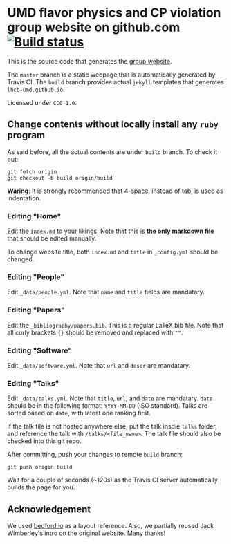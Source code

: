 # UMD flavor physics and CP violation group website on github.com [![Build status](https://travis-ci.com/umd-lhcb/umd-lhcb.github.io.svg?build)](https://travis-ci.com/umd-lhcb)
This is the source code that generates the [group website](http://flavor.physics.umd.edu).

The `master` branch is a static webpage that is automatically generated by
Travis CI.  The `build` branch provides actual `jekyll` templates that
generates `lhcb-umd.github.io`.

Licensed under `CC0-1.0`.

## Change contents without locally install any `ruby` program
As said before, all the actual contents are under `build` branch.  To check it
out:
```
git fetch origin
git checkout -b build origin/build
```

**Waring**: It is strongly recommended that 4-space, instead of tab, is used as
indentation.

### Editing "Home"
Edit the `index.md` to your likings. Note that this is **the only markdown
file** that should be edited manually.

To change website title, both `index.md` and `title` in `_config.yml` should be
changed.

### Editing "People"
Edit `_data/people.yml`. Note that `name` and `title` fields are mandatary.

### Editing "Papers"
Edit the `_bibliography/papers.bib`. This is a regular LaTeX bib file. Note
that all curly brackets `{}` should be removed and replaced with `""`.

### Editing "Software"
Edit `_data/software.yml`. Note that `url` and `descr` are mandatary.

### Editing "Talks"
Edit `_data/talks.yml`. Note that `title`, `url`, and `date` are mandatary.
`date` should be in the following format: `YYYY-MM-DD` (ISO standard). Talks
are sorted based on `date`, with latest one ranking first.

If the talk file is not hosted anywhere else, put the talk insdie `talks`
folder, and reference the talk with `/talks/<file_name>`. The talk file should
also be checked into this git repo.

After committing, push your changes to remote `build` branch:
```
git push origin build
```

Wait for a couple of seconds (~120s) as the Travis CI server automatically
builds the page for you.

## Acknowledgement
We used [bedford.io](https://bedford.io) as a layout reference. Also, we
partially reused Jack Wimberley's intro on the original website. Many thanks!
